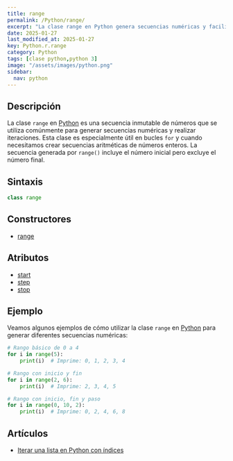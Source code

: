 ```yaml
---
title: range
permalink: /Python/range/
excerpt: "La clase range en Python genera secuencias numéricas y facilita iteraciones."
date: 2025-01-27
last_modified_at: 2025-01-27
key: Python.r.range
category: Python
tags: [clase python,python 3]
image: "/assets/images/python.png"
sidebar:
  nav: python
---
```


## Descripción


La clase `range` en [Python](https://www.manualweb.net/pyhton/) es una secuencia inmutable de números que se utiliza comúnmente para generar secuencias numéricas y realizar iteraciones. Esta clase es especialmente útil en bucles `for` y cuando necesitamos crear secuencias aritméticas de números enteros. La secuencia generada por `range()` incluye el número inicial pero excluye el número final.


## Sintaxis


```python
class range
```


## Constructores

- [range](https://www.w3api.com/Python/range/range/)

## Atributos

- [start](https://www.w3api.com/Python/range/start/)
- [step](https://www.w3api.com/Python/range/step/)
- [stop](https://www.w3api.com/Python/range/stop/)

## Ejemplo


Veamos algunos ejemplos de cómo utilizar la clase `range` en [Python](https://www.manualweb.net/python/) para generar diferentes secuencias numéricas:


```python
# Rango básico de 0 a 4
for i in range(5):
    print(i)  # Imprime: 0, 1, 2, 3, 4

# Rango con inicio y fin
for i in range(2, 6):
    print(i)  # Imprime: 2, 3, 4, 5

# Rango con inicio, fin y paso
for i in range(0, 10, 2):
    print(i)  # Imprime: 0, 2, 4, 6, 8
```


## Artículos

- [Iterar una lista en Python con índices](https://lineadecodigo.com/python/iterar-una-lista-en-python-con-indices/)
